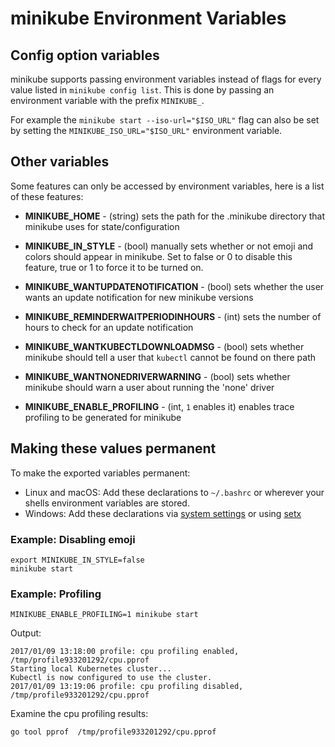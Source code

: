 
# minikube Environment Variables

## Config option variables

minikube supports passing environment variables instead of flags for every value listed in `minikube config list`.  This is done by passing an environment variable with the prefix `MINIKUBE_`.

For example the `minikube start --iso-url="$ISO_URL"` flag can also be set by setting the `MINIKUBE_ISO_URL="$ISO_URL"` environment variable.

## Other variables

Some features can only be accessed by environment variables, here is a list of these features:

* **MINIKUBE_HOME** - (string) sets the path for the .minikube directory that minikube uses for state/configuration

* **MINIKUBE_IN_STYLE** - (bool) manually sets whether or not emoji and colors should appear in minikube. Set to false or 0 to disable this feature, true or 1 to force it to be turned on.

* **MINIKUBE_WANTUPDATENOTIFICATION** - (bool) sets whether the user wants an update notification for new minikube versions

* **MINIKUBE_REMINDERWAITPERIODINHOURS** - (int) sets the number of hours to check for an update notification

* **MINIKUBE_WANTKUBECTLDOWNLOADMSG** - (bool) sets whether minikube should tell a user that `kubectl` cannot be found on there path
* **MINIKUBE_WANTNONEDRIVERWARNING** - (bool) sets whether minikube should warn a user about running the 'none' driver

* **MINIKUBE_ENABLE_PROFILING** - (int, `1` enables it) enables trace profiling to be generated for minikube

## Making these values permanent

To make the exported variables permanent:

* Linux and macOS: Add these declarations to `~/.bashrc` or wherever your shells environment variables are stored.
* Windows: Add these declarations via [system settings](https://support.microsoft.com/en-au/help/310519/how-to-manage-environment-variables-in-windows-xp) or using [setx](https://stackoverflow.com/questions/5898131/set-a-persistent-environment-variable-from-cmd-exe)

### Example: Disabling emoji

```shell
export MINIKUBE_IN_STYLE=false
minikube start
```

### Example: Profiling

```shell
MINIKUBE_ENABLE_PROFILING=1 minikube start
```

Output:

``` text
2017/01/09 13:18:00 profile: cpu profiling enabled, /tmp/profile933201292/cpu.pprof
Starting local Kubernetes cluster...
Kubectl is now configured to use the cluster.
2017/01/09 13:19:06 profile: cpu profiling disabled, /tmp/profile933201292/cpu.pprof
```

Examine the cpu profiling results:

```shell
go tool pprof  /tmp/profile933201292/cpu.pprof
```
